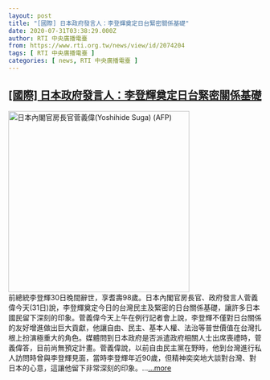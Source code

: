```yaml
---
layout: post
title: "[國際] 日本政府發言人：李登輝奠定日台緊密關係基礎"
date: 2020-07-31T03:38:29.000Z
author: RTI 中央廣播電臺
from: https://www.rti.org.tw/news/view/id/2074204
tags: [ RTI 中央廣播電臺 ]
categories: [ news, RTI 中央廣播電臺 ]
---
```

<!--1596166709000-->
[[國際] 日本政府發言人：李登輝奠定日台緊密關係基礎](https://www.rti.org.tw/news/view/id/2074204)
------

<div>
<img src="https://static.rti.org.tw/assets/thumbnails/2019/07/31/5ed55f6e9743f783156d65a4927bd156.jpg" width="360" alt="日本內閣官房長官菅義偉(Yoshihide Suga) (AFP)" title="日本內閣官房長官菅義偉(Yoshihide Suga) (AFP)"><br>前總統李登輝30日晚間辭世，享耆壽98歲。日本內閣官房長官、政府發言人菅義偉今天(31日)說，李登輝奠定今日的台灣民主及緊密的日台關係基礎，讓許多日本國民留下深刻的印象。菅義偉今天上午在例行記者會上說，李登輝不僅對日台關係的友好增進做出巨大貢獻，他讓自由、民主、基本人權、法治等普世價值在台灣扎根上扮演極重大的角色。媒體問到日本政府是否派遣政府相關人士出席喪禮時，菅義偉答，目前尚無預定計畫。菅義偉說，以前自由民主黨在野時，他到台灣進行私人訪問時曾與李登輝見面，當時李登輝年近90歲，但精神奕奕地大談對台灣、對日本的心意，這讓他留下非常深刻的印象。...<a target="_blank" href="https://www.rti.org.tw/news/view/id/2074204">...more</a>
</div>
